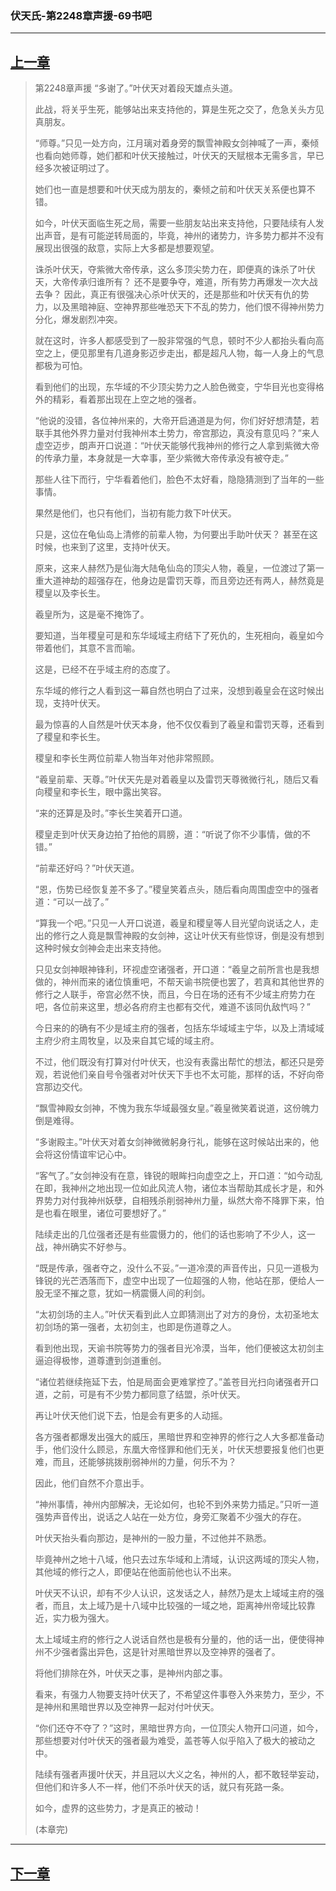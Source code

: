 ### 伏天氏-第2248章声援-69书吧

--------
[上一章](./9b5a7aa30f279d678cecb99bb4a754a1.md)
--------


>
>
>
>第2248章声援
>“多谢了。”叶伏天对着段天雄点头道。
>
>此战，将关乎生死，能够站出来支持他的，算是生死之交了，危急关头方见真朋友。
>
>“师尊。”只见一处方向，江月璃对着身旁的飘雪神殿女剑神喊了一声，秦倾也看向她师尊，她们都和叶伏天接触过，叶伏天的天赋根本无需多言，早已经多次被证明过了。
>
>她们也一直是想要和叶伏天成为朋友的，秦倾之前和叶伏天关系便也算不错。
>
>如今，叶伏天面临生死之局，需要一些朋友站出来支持他，只要陆续有人发出声音，是有可能逆转局面的，毕竟，神州的诸势力，许多势力都并不没有展现出很强的敌意，实际上大多都是想要观望。
>
>诛杀叶伏天，夺紫微大帝传承，这么多顶尖势力在，即便真的诛杀了叶伏天，大帝传承归谁所有？
>还不是要争夺，难道，所有势力再爆发一次大战去争？
>因此，真正有很强决心杀叶伏天的，还是那些和叶伏天有仇的势力，以及黑暗神庭、空神界那些唯恐天下不乱的势力，他们恨不得神州势力分化，爆发剧烈冲突。
>
>就在这时，许多人都感受到了一股非常强的气息，顿时不少人都抬头看向高空之上，便见那里有几道身影迈步走出，都是超凡人物，每一人身上的气息都极为可怕。
>
>看到他们的出现，东华域的不少顶尖势力之人脸色微变，宁华目光也变得格外的精彩，看着那出现在上空之地的强者。
>
>“他说的没错，各位神州来的，大帝开启通道是为何，你们好好想清楚，若联手其他外界力量对付我神州本土势力，帝宫那边，真没有意见吗？”来人虚空迈步，朗声开口说道：“叶伏天能够代我神州的修行之人拿到紫微大帝的传承力量，本身就是一大幸事，至少紫微大帝传承没有被夺走。”
>
>那些人往下而行，宁华看着他们，脸色不太好看，隐隐猜测到了当年的一些事情。
>
>果然是他们，也只有他们，当初有能力救下叶伏天。
>
>只是，这位在龟仙岛上清修的前辈人物，为何要出手助叶伏天？
>甚至在这时候，也来到了这里，支持叶伏天。
>
>原来，这来人赫然乃是仙海大陆龟仙岛的顶尖人物，羲皇，一位渡过了第一重大道神劫的超强存在，他身边是雷罚天尊，而且旁边还有两人，赫然竟是稷皇以及李长生。
>
>羲皇所为，这是毫不掩饰了。
>
>要知道，当年稷皇可是和东华域域主府结下了死仇的，生死相向，羲皇如今带着他们，其意不言而喻。
>
>这是，已经不在乎域主府的态度了。
>
>东华域的修行之人看到这一幕自然也明白了过来，没想到羲皇会在这时候出现，支持叶伏天。
>
>最为惊喜的人自然是叶伏天本身，他不仅仅看到了羲皇和雷罚天尊，还看到了稷皇和李长生。
>
>稷皇和李长生两位前辈人物当年对他非常照顾。
>
>“羲皇前辈、天尊。”叶伏天先是对着羲皇以及雷罚天尊微微行礼，随后又看向稷皇和李长生，眼中露出笑容。
>
>“来的还算是及时。”李长生笑着开口道。
>
>稷皇走到叶伏天身边拍了拍他的肩膀，道：“听说了你不少事情，做的不错。”
>
>“前辈还好吗？”叶伏天道。
>
>“恩，伤势已经恢复差不多了。”稷皇笑着点头，随后看向周围虚空中的强者道：“可以一战了。”
>
>“算我一个吧。”只见一人开口说道，羲皇和稷皇等人目光望向说话之人，走出的修行之人竟是飘雪神殿的女剑神，这让叶伏天有些惊讶，倒是没有想到这种时候女剑神会走出来支持他。
>
>只见女剑神眼神锋利，环视虚空诸强者，开口道：“羲皇之前所言也是我想做的，神州而来的诸位慎重吧，不帮天谕书院便也罢了，若真和其他世界的修行之人联手，帝宫必然不快，而且，今日在场的还有不少域主府势力在吧，各位前来这里，想必各府府主也都有交代，难道不该同仇敌忾吗？”
>
>今日来的的确有不少是域主府的强者，包括东华域域主宁华，以及上清域域主府少府主周牧皇，以及来自其它域的域主府。
>
>不过，他们既没有打算对付叶伏天，也没有表露出帮忙的想法，都还只是旁观，若说他们亲自号令强者对叶伏天下手也不太可能，那样的话，不好向帝宫那边交代。
>
>“飘雪神殿女剑神，不愧为我东华域最强女皇。”羲皇微笑着说道，这份魄力倒是难得。
>
>“多谢殿主。”叶伏天对着女剑神微微躬身行礼，能够在这时候站出来的，他会将这份情谊牢记心中。
>
>“客气了。”女剑神没有在意，锋锐的眼眸扫向虚空之上，开口道：“如今动乱在即，我神州之地出现一位如此风流人物，诸位本当帮助其成长才是，和外界势力对付我神州妖孽，自相残杀削弱神州力量，纵然大帝不降罪下来，怕是也看在眼里，诸位可要想好了。”
>
>陆续走出的几位强者还是有些震慑力的，他们的话也影响了不少人，这一战，神州确实不好参与。
>
>“既是传承，强者夺之，没什么不妥。”一道冷漠的声音传出，只见一道极为锋锐的光芒洒落而下，虚空中出现了一位超强的人物，他站在那，便给人一股无坚不摧之意，犹如一柄震慑人间的利剑。
>
>“太初剑场的主人。”叶伏天看到此人立即猜测出了对方的身份，太初圣地太初剑场的第一强者，太初剑主，也即是伤道尊之人。
>
>看到他出现，天谕书院等势力的强者目光冷漠，当年，他们便被这太初剑主逼迫得极惨，道尊遭到剑道重创。
>
>“诸位若继续拖延下去，怕是局面会更难掌控了。”盖苍目光扫向诸强者开口道，之前，可是有不少势力都同意了结盟，杀叶伏天。
>
>再让叶伏天他们说下去，怕是会有更多的人动摇。
>
>各方强者都爆发出强大的威压，黑暗世界和空神界的修行之人大多都准备动手，他们没什么顾忌，东凰大帝怪罪和他们无关，叶伏天想要报复他们也更难，而且，还能够挑拨削弱神州的力量，何乐不为？
>
>因此，他们自然不介意出手。
>
>“神州事情，神州内部解决，无论如何，也轮不到外来势力插足。”只听一道强势声音传出，说话之人站在一处方位，身旁汇聚着不少强大的存在。
>
>叶伏天抬头看向那边，是神州的一股力量，不过他并不熟悉。
>
>毕竟神州之地十八域，他只去过东华域和上清域，认识这两域的顶尖人物，其他域的修行之人，即便站在他面前他也认不出来。
>
>叶伏天不认识，却有不少人认识，这发话之人，赫然乃是太上域域主府的强者，而且，太上域乃是十八域中比较强的一域之地，距离神州帝域比较靠近，实力极为强大。
>
>太上域域主府的修行之人说话自然也是极有分量的，他的话一出，便使得神州不少强者露出异色，这是针对黑暗世界以及空神界的强者了。
>
>将他们排除在外，叶伏天之事，是神州内部之事。
>
>看来，有强力人物要支持叶伏天了，不希望这件事卷入外来势力，至少，不是神州和黑暗世界以及空神界一起对付叶伏天。
>
>“你们还夺不夺了？”这时，黑暗世界方向，一位顶尖人物开口问道，如今，那些想要对付叶伏天的强者最为难受，盖苍等人似乎陷入了极大的被动之中。
>
>陆续有强者声援叶伏天，并且冠以大义之名，神州的人，都不敢轻举妄动，但他们和许多人不一样，他们不杀叶伏天的话，就只有死路一条。
>
>如今，虚界的这些势力，才是真正的被动！
>
>(本章完)
>
>

--------
[下一章](./caa32f3839aae1a9b51dde6a16cf78de.md)
--------
